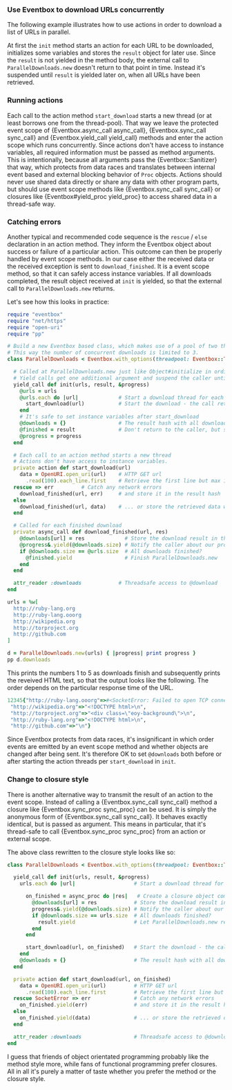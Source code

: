 ### Use Eventbox to download URLs concurrently

The following example illustrates how to use actions in order to download a list of URLs in parallel.

At first the `init` method starts an action for each URL to be downloaded, initializes some variables and stores the `result` object for later use.
Since the `result` is not yielded in the method body, the external call to `ParallelDownloads.new` doesn't return to that point in time.
Instead it's suspended until `result` is yielded later on, when all URLs have been retrieved.

### Running actions

Each call to the action method `start_download` starts a new thread (or at least borrows one from the thread-pool).
That way we leave the protected event scope of {Eventbox.async_call async_call}, {Eventbox.sync_call sync_call} and {Eventbox.yield_call yield_call} methods and enter the action scope which runs concurrently.
Since actions don't have access to instance variables, all required information must be passed as method arguments.
This is intentionally, because all arguments pass the {Eventbox::Sanitizer} that way, which protects from data races and translates between internal event based and external blocking behavior of `Proc` objects.
Actions should never use shared data directly or share any data with other program parts, but should use event scope methods like {Eventbox.sync_call sync_call} or closures like {Eventbox#yield_proc yield_proc} to access shared data in a thread-safe way.

### Catching errors

Another typical and recommended code sequence is the `rescue` / `else` declaration in an action method.
They inform the Eventbox object about success or failure of a particular action.
This outcome can then be properly handled by event scope methods.
In our case either the received data or the received exception is sent to `download_finished`.
It is a event scope method, so that it can safely access instance variables.
If all downloads completed, the result object received at `init` is yielded, so that the external call to `ParallelDownloads.new` returns.

Let's see how this looks in practice:

```ruby
require "eventbox"
require "net/https"
require "open-uri"
require "pp"

# Build a new Eventbox based class, which makes use of a pool of two threads.
# This way the number of concurrent downloads is limited to 3.
class ParallelDownloads < Eventbox.with_options(threadpool: Eventbox::ThreadPool.new(3))

  # Called at ParallelDownloads.new just like Object#initialize in ordinary ruby classes
  # Yield calls get one additional argument and suspend the caller until result.yield is invoked
  yield_call def init(urls, result, &progress)
    @urls = urls
    @urls.each do |url|             # Start a download thread for each URL
      start_download(url)           # Start the download - the call returns immediately
    end
    # It's safe to set instance variables after start_download
    @downloads = {}                 # The result hash with all downloads
    @finished = result              # Don't return to the caller, but store result yielder for later
    @progress = progress
  end

  # Each call to an action method starts a new thread
  # Actions don't have access to instance variables.
  private action def start_download(url)
    data = OpenURI.open_uri(url)    # HTTP GET url
      .read(100).each_line.first    # Retrieve the first line but max 100 bytes
  rescue => err         # Catch any network errors
    download_finished(url, err)     # and store it in the result hash
  else
    download_finished(url, data)    # ... or store the retrieved data when successful
  end

  # Called for each finished download
  private async_call def download_finished(url, res)
    @downloads[url] = res             # Store the download result in the result hash
    @progress&.yield(@downloads.size) # Notify the caller about our progress
    if @downloads.size == @urls.size  # All downloads finished?
      @finished.yield                 # Finish ParallelDownloads.new
    end
  end

  attr_reader :downloads            # Threadsafe access to @download
end

urls = %w[
  http://ruby-lang.org
  http://ruby-lang.ooorg
  http://wikipedia.org
  http://torproject.org
  http://github.com
]

d = ParallelDownloads.new(urls) { |progress| print progress }
pp d.downloads
```

This prints the numbers 1 to 5 as downloads finish and subsequently prints the reveived HTML text, so that the output looks like the following.
The order depends on the particular response time of the URL.

```ruby
12345{"http://ruby-lang.ooorg"=>#<SocketError: Failed to open TCP connection to ruby-lang.ooorg:80 (getaddrinfo: Name or service not known)>,
 "http://wikipedia.org"=>"<!DOCTYPE html>\n",
 "http://torproject.org"=>"<div class=\"eoy-background\">\n",
 "http://ruby-lang.org"=>"<!DOCTYPE html>\n",
 "http://github.com"=>"\n"}
```

Since Eventbox protects from data races, it's insignificant in which order events are emitted by an event scope method and whether objects are changed after being sent.
It's therefore OK to set `@downloads` both before or after starting the action threads per `start_download` in `init`.

### Change to closure style

There is another alternative way to transmit the result of an action to the event scope.
Instead of calling a {Eventbox.sync_call sync_call} method a closure like {Eventbox.sync_proc sync_proc} can be used.
It is simply the anonymous form of {Eventbox.sync_call sync_call}.
It behaves exactly identical, but is passed as argument.
This means in particular, that it's thread-safe to call {Eventbox.sync_proc sync_proc} from an action or external scope.

The above class rewritten to the closure style looks like so:

```ruby
class ParallelDownloads < Eventbox.with_options(threadpool: Eventbox::ThreadPool.new(3))

  yield_call def init(urls, result, &progress)
    urls.each do |url|                   # Start a download thread for each URL

      on_finished = async_proc do |res|   # Create a closure object comparable to sync_call
        @downloads[url] = res            # Store the download result in the result hash
        progress&.yield(@downloads.size) # Notify the caller about our progress
        if @downloads.size == urls.size  # All downloads finished?
          result.yield                   # Let ParallelDownloads.new return
        end
      end

      start_download(url, on_finished)   # Start the download - the call returns immediately
    end
    @downloads = {}                      # The result hash with all downloads
  end

  private action def start_download(url, on_finished)
    data = OpenURI.open_uri(url)         # HTTP GET url
      .read(100).each_line.first         # Retrieve the first line but max 100 bytes
  rescue SocketError => err              # Catch any network errors
    on_finished.yield(err)               # and store it in the result hash
  else
    on_finished.yield(data)              # ... or store the retrieved data when successful
  end

  attr_reader :downloads                 # Threadsafe access to @download
end
```

I guess that friends of object orientated programming probably like the method style more, while fans of functional programming prefer closures.
All in all it's purely a matter of taste whether you prefer the method or the closure style.
